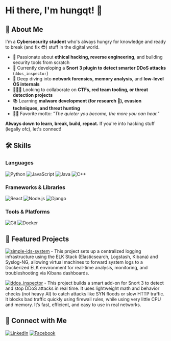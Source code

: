 # Hi there, I'm hungqt! 👋

## 🚀 About Me
I'm a **Cybersecurity student** who's always hungry for knowledge and ready to break (and fix 😎) stuff in the digital world.

- 🔐 Passionate about **ethical hacking, reverse engineering**, and building security tools from scratch
- 🔭 Currently developing a **Snort 3 plugin to detect smarter DDoS attacks** (`ddos_inspector`)
- 🧠 Deep diving into **network forensics, memory analysis**, and **low-level OS internals**
- 👨‍👩‍👦 Looking to collaborate on **CTFs, red team tooling, or threat detection projects**
- 📚 Learning **malware development (for research 🧪), evasion techniques, and threat hunting**
- 🕵️‍♂️ Favorite motto: *"The quieter you become, the more you can hear."*

**Always down to learn, break, build, repeat.** If you're into hacking stuff (legally ofc), let's connect!

## 🛠️ Skills
### Languages
![Python](https://img.shields.io/badge/-Python-3776AB?logo=python&logoColor=white)
![JavaScript](https://img.shields.io/badge/-JavaScript-F7DF1E?logo=javascript&logoColor=black)
![Java](https://img.shields.io/badge/-Java-007396?logo=java&logoColor=white)
![C++](https://img.shields.io/badge/-C++-00599C?logo=c%2B%2B&logoColor=white)

### Frameworks & Libraries
![React](https://img.shields.io/badge/-React-61DAFB?logo=react&logoColor=black)
![Node.js](https://img.shields.io/badge/-Node.js-339933?logo=node.js&logoColor=white)
![Django](https://img.shields.io/badge/-Django-092E20?logo=django&logoColor=white)

### Tools & Platforms
![Git](https://img.shields.io/badge/-Git-F05032?logo=git&logoColor=white)
![Docker](https://img.shields.io/badge/-Docker-2496ED?logo=docker&logoColor=white)

## 📂 Featured Projects
[![simple-ids-system](https://img.shields.io/badge/-simple--ids--system-gray?style=for-the-badge&logo=github)](https://github.com/hungxqt/simple-ids-system) - This project sets up a centralized logging infrastructure using the ELK Stack (Elasticsearch, Logstash, Kibana) and Syslog-NG, allowing virtual machines to forward system logs to a Dockerized ELK environment for real-time analysis, monitoring, and troubleshooting via Kibana dashboards.

[![ddos_inspector](https://img.shields.io/badge/-ddos__inspector-gray?style=for-the-badge&logo=github)](https://github.com/hungxqt/ddos_inspector) - This project builds a smart add-on for Snort 3 to detect and stop DDoS attacks in real time. It uses lightweight math and behavior checks (not heavy AI) to catch attacks like SYN floods or slow HTTP traffic. It blocks bad traffic quickly using firewall rules, while using very little CPU and memory. It’s fast, efficient, and easy to use in real networks.

## 🤝 Connect with Me
[![LinkedIn](https://img.shields.io/badge/-LinkedIn-0077B5?logo=linkedin&logoColor=white)](https://linkedin.com/in/hung-tran-860048199)
[![Facebook](https://img.shields.io/badge/-Facebook-1877F2?logo=facebook&logoColor=white)](https://www.facebook.com/hungxqt)
